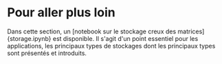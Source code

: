 # Pour aller plus loin

Dans cette section, un [notebook sur le stockage creux des matrices]{storage.ipynb} est disponible. Il s'agit d'un point essentiel pour les applications, les principaux types de stockages dont les principaux types sont présentés et introduits.
